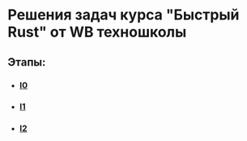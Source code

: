 # Решения задач курса "Быстрый Rust" от WB техношколы

## Этапы:
* ### [l0](l0)
* ### [l1](l1)
* ### [l2](l2)